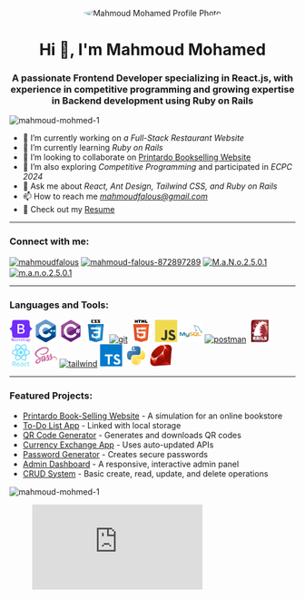 <p align="center">
  <img src="https://github.com/Mahmoud-Mohmed-1/Mahmoud-Mohmed-1/raw/f152c5a6ae71d7e68a9d3d7870bf35d873ee5b20/Black.jpg" alt="Mahmoud Mohamed Profile Photo" style="border-radius: 50%;" width="300" height="300" />
</p>
<h1 align="center">Hi 👋, I'm Mahmoud Mohamed</h1>
<h3 align="center">A passionate Frontend Developer specializing in React.js, with experience in competitive programming and growing expertise in Backend development using Ruby on Rails</h3>

<p align="left"> <img src="https://komarev.com/ghpvc/?username=mahmoud-mohmed-1&label=Profile%20views&color=0e75b6&style=flat" alt="mahmoud-mohmed-1" /> </p>

- 🔭 I’m currently working on *a Full-Stack Restaurant Website*
- 🌱 I’m currently learning *Ruby on Rails*
- 👯 I’m looking to collaborate on [Printardo Bookselling Website](https://printrado.vercel.app/)
- 🤔 I’m also exploring *Competitive Programming* and participated in *ECPC 2024*
- 💬 Ask me about *React, Ant Design, Tailwind CSS, and Ruby on Rails*
- 📫 How to reach me *mahmoudfalous@gmail.com*
- 📄 Check out my [Resume](https://drive.google.com/file/d/18s5wyALCVxdI-rYIV8_lEPSBNdm0olEp/view?usp=sharing)

---

<h3 align="left">Connect with me:</h3>
<p align="left">
<a href="https://twitter.com/MahmoudFalous" target="blank"><img align="center" src="https://raw.githubusercontent.com/rahuldkjain/github-profile-readme-generator/master/src/images/icons/Social/twitter.svg" alt="mahmoudfalous" height="30" width="40" /></a>
<a href="https://linkedin.com/in/mahmoud-falous-872897289" target="blank"><img align="center" src="https://raw.githubusercontent.com/rahuldkjain/github-profile-readme-generator/master/src/images/icons/Social/linked-in-alt.svg" alt="mahmoud-falous-872897289" height="30" width="40" /></a>
<a href="https://www.facebook.com/M.a.N.o.2.5.0.1" target="blank"><img align="center" src="https://raw.githubusercontent.com/rahuldkjain/github-profile-readme-generator/master/src/images/icons/Social/facebook.svg" alt="M.a.N.o.2.5.0.1" height="30" width="40" /></a>
<a href="https://www.instagram.com/m.a.n.o.2.5.0.1/" target="blank"><img align="center" src="https://raw.githubusercontent.com/rahuldkjain/github-profile-readme-generator/master/src/images/icons/Social/instagram.svg" alt="m.a.n.o.2.5.0.1" height="30" width="40" /></a>
</p>

---

<h3 align="left">Languages and Tools:</h3>
<p align="left">
<a href="https://getbootstrap.com" target="_blank" rel="noreferrer"><img src="https://raw.githubusercontent.com/devicons/devicon/master/icons/bootstrap/bootstrap-plain-wordmark.svg" alt="bootstrap" width="40" height="40"/></a>
<a href="https://www.w3schools.com/cpp/" target="_blank" rel="noreferrer"><img src="https://raw.githubusercontent.com/devicons/devicon/master/icons/cplusplus/cplusplus-original.svg" alt="cplusplus" width="40" height="40"/></a>
<a href="https://www.w3schools.com/cs/" target="_blank" rel="noreferrer"><img src="https://raw.githubusercontent.com/devicons/devicon/master/icons/csharp/csharp-original.svg" alt="csharp" width="40" height="40"/></a>
<a href="https://www.w3schools.com/css/" target="_blank" rel="noreferrer"><img src="https://raw.githubusercontent.com/devicons/devicon/master/icons/css3/css3-original-wordmark.svg" alt="css3" width="40" height="40"/></a>
<a href="https://git-scm.com/" target="_blank" rel="noreferrer"><img src="https://www.vectorlogo.zone/logos/git-scm/git-scm-icon.svg" alt="git" width="40" height="40"/></a>
<a href="https://www.w3.org/html/" target="_blank" rel="noreferrer"><img src="https://raw.githubusercontent.com/devicons/devicon/master/icons/html5/html5-original-wordmark.svg" alt="html5" width="40" height="40"/></a>
<a href="https://developer.mozilla.org/en-US/docs/Web/JavaScript" target="_blank" rel="noreferrer"><img src="https://raw.githubusercontent.com/devicons/devicon/master/icons/javascript/javascript-original.svg" alt="javascript" width="40" height="40"/></a>
<a href="https://www.mysql.com/" target="_blank" rel="noreferrer"><img src="https://raw.githubusercontent.com/devicons/devicon/master/icons/mysql/mysql-original-wordmark.svg" alt="mysql" width="40" height="40"/></a>
<a href="https://postman.com" target="_blank" rel="noreferrer"><img src="https://www.vectorlogo.zone/logos/getpostman/getpostman-icon.svg" alt="postman" width="40" height="40"/></a>
<a href="https://rubyonrails.org" target="_blank" rel="noreferrer"><img src="https://raw.githubusercontent.com/devicons/devicon/master/icons/rails/rails-original-wordmark.svg" alt="rails" width="40" height="40"/></a>
<a href="https://reactjs.org/" target="_blank" rel="noreferrer"><img src="https://raw.githubusercontent.com/devicons/devicon/master/icons/react/react-original-wordmark.svg" alt="react" width="40" height="40"/></a>
<a href="https://sass-lang.com" target="_blank" rel="noreferrer"><img src="https://raw.githubusercontent.com/devicons/devicon/master/icons/sass/sass-original.svg" alt="sass" width="40" height="40"/></a>
<a href="https://tailwindcss.com/" target="_blank" rel="noreferrer"><img src="https://www.vectorlogo.zone/logos/tailwindcss/tailwindcss-icon.svg" alt="tailwind" width="40" height="40"/></a>
<a href="https://www.typescriptlang.org/" target="_blank" rel="noreferrer"><img src="https://raw.githubusercontent.com/devicons/devicon/master/icons/typescript/typescript-original.svg" alt="typescript" width="40" height="40"/></a>
<a href="https://www.python.org" target="_blank" rel="noreferrer"><img src="https://raw.githubusercontent.com/devicons/devicon/master/icons/python/python-original.svg" alt="python" width="40" height="40"/></a>
<a href="https://www.ruby-lang.org/en/" target="_blank" rel="noreferrer"><img src="https://raw.githubusercontent.com/devicons/devicon/master/icons/ruby/ruby-original.svg" alt="ruby" width="40" height="40"/></a>
</p>

---

<h3 align="left">Featured Projects:</h3>
<ul>
<li><a href="https://github.com/Mahmoud-Mohmed-1/printrado">Printardo Book-Selling Website</a> - A simulation for an online bookstore</li>
<li><a href="https://github.com/Mahmoud-Mohmed-1/to-do-list">To-Do List App</a> - Linked with local storage</li>
<li><a href="https://github.com/Mahmoud-Mohmed-1/QR-Code">QR Code Generator</a> - Generates and downloads QR codes</li>
<li><a href="https://github.com/Mahmoud-Mohmed-1/Exchange">Currency Exchange App</a> - Uses auto-updated APIs</li>
<li><a href="https://github.com/Mahmoud-Mohmed-1/Password-Generator">Password Generator</a> - Creates secure passwords</li>
<li><a href="https://github.com/Mahmoud-Mohmed-1/dashboard-antd-">Admin Dashboard</a> - A responsive, interactive admin panel</li>
<li><a href="https://github.com/Mahmoud-Mohmed-1/CRUD">CRUD System</a> - Basic create, read, update, and delete operations</li>
</ul>

<p><img align="center" src="https://github-readme-stats.vercel.app/api/top-langs?username=mahmoud-mohamed-3&show_icons=true&locale=en&layout=compact" alt="mahmoud-mohmed-1" /></p>

<figure><embed src="https://wakatime.com/share/@MaNo001/249018c8-7c8f-4072-b100-761a919f10e1.svg"></embed></figure>
